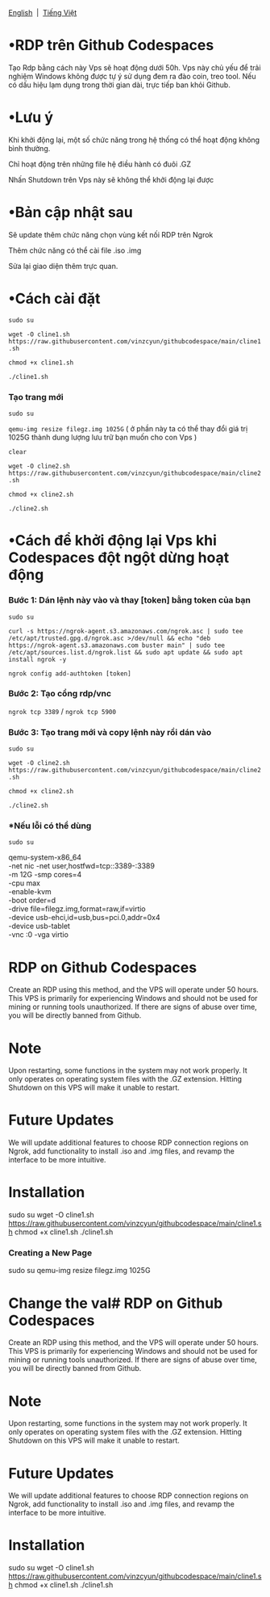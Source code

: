 <div align="left">
<a href="/README_EN.md">English</a> &nbsp;|&nbsp;
<a href="/README.md">Tiếng Việt</a>
</div>


# •RDP trên Github Codespaces
Tạo Rdp bằng cách này Vps sẽ hoạt động dưới 50h. Vps này chủ yếu để trải nghiệm Windows không được tự ý sử dụng đem ra đào coin, treo tool. Nếu có dấu hiệu lạm dụng trong thời gian dài, trực tiếp ban khỏi Github.
# •Lưu ý
Khi khởi động lại, một số chức năng trong hệ thống có thể hoạt động không bình thường.

Chỉ hoạt động trên những file hệ điều hành có đuôi .GZ

Nhấn Shutdown trên Vps này sẽ không thể khởi động lại được

# •Bản cập nhật sau
Sẽ update thêm chức năng chọn vùng kết nối RDP trên Ngrok

Thêm chức năng có thể cài file .iso .img

Sửa lại giao diện thêm trực quan.
# •Cách cài đặt
```sudo su```

```wget -O cline1.sh https://raw.githubusercontent.com/vinzcyun/githubcodespace/main/cline1.sh```


```chmod +x cline1.sh```


```./cline1.sh```
### Tạo trang mới
```sudo su```

```qemu-img resize filegz.img 1025G``` ( ở phần này ta có thể thay đổi giá trị 1025G thành dung lượng lưu trữ bạn muốn cho con Vps )

```clear```

```wget -O cline2.sh https://raw.githubusercontent.com/vinzcyun/githubcodespace/main/cline2.sh```


```chmod +x cline2.sh```


```./cline2.sh```
# •Cách để khởi động lại Vps khi Codespaces đột ngột dừng hoạt động
### Bước 1: Dán lệnh này vào và thay [token] bằng token của bạn
```sudo su```


```curl -s https://ngrok-agent.s3.amazonaws.com/ngrok.asc | sudo tee /etc/apt/trusted.gpg.d/ngrok.asc >/dev/null && echo "deb https://ngrok-agent.s3.amazonaws.com buster main" | sudo tee /etc/apt/sources.list.d/ngrok.list && sudo apt update && sudo apt install ngrok -y```

```ngrok config add-authtoken [token]```
### Bước 2: Tạo cổng rdp/vnc
```ngrok tcp 3389``` /
```ngrok tcp 5900```
### Bước 3: Tạo trang mới và copy lệnh này rồi dán vào
```sudo su``` 

```wget -O cline2.sh https://raw.githubusercontent.com/vinzcyun/githubcodespace/main/cline2.sh```


```chmod +x cline2.sh```


```./cline2.sh```
### *Nếu lỗi có thể dùng
```sudo su```


qemu-system-x86_64 \
-net nic -net user,hostfwd=tcp::3389-:3389 \
-m 12G -smp cores=4 \
-cpu max \
-enable-kvm \
-boot order=d \
-drive file=filegz.img,format=raw,if=virtio \
-device usb-ehci,id=usb,bus=pci.0,addr=0x4 \
-device usb-tablet \
-vnc :0 -vga virtio
<!-- en -->
# RDP on Github Codespaces
Create an RDP using this method, and the VPS will operate under 50 hours. This VPS is primarily for experiencing Windows and should not be used for mining or running tools unauthorized. If there are signs of abuse over time, you will be directly banned from Github.

# Note
Upon restarting, some functions in the system may not work properly. It only operates on operating system files with the .GZ extension. Hitting Shutdown on this VPS will make it unable to restart.

# Future Updates
We will update additional features to choose RDP connection regions on Ngrok, add functionality to install .iso and .img files, and revamp the interface to be more intuitive.

# Installation
sudo su
wget -O cline1.sh https://raw.githubusercontent.com/vinzcyun/githubcodespace/main/cline1.sh
chmod +x cline1.sh
./cline1.sh


### Creating a New Page
sudo su
qemu-img resize filegz.img 1025G
# Change the val# RDP on Github Codespaces
Create an RDP using this method, and the VPS will operate under 50 hours. This VPS is primarily for experiencing Windows and should not be used for mining or running tools unauthorized. If there are signs of abuse over time, you will be directly banned from Github.

# Note
Upon restarting, some functions in the system may not work properly. It only operates on operating system files with the .GZ extension. Hitting Shutdown on this VPS will make it unable to restart.

# Future Updates
We will update additional features to choose RDP connection regions on Ngrok, add functionality to install .iso and .img files, and revamp the interface to be more intuitive.

# Installation
sudo su
wget -O cline1.sh https://raw.githubusercontent.com/vinzcyun/githubcodespace/main/cline1.sh
chmod +x cline1.sh
./cline1.sh
